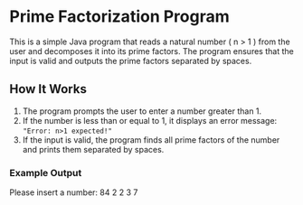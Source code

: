 # Prime Factorization Program

This is a simple Java program that reads a natural number \( n > 1 \) from the user and decomposes it into its prime factors. 
The program ensures that the input is valid and outputs the prime factors separated by spaces.

## How It Works

1. The program prompts the user to enter a number greater than 1.
2. If the number is less than or equal to 1, it displays an error message: `"Error: n>1 expected!"`
3. If the input is valid, the program finds all prime factors of the number and prints them separated by spaces.

### Example Output
Please insert a number: 84
2 2 3 7

